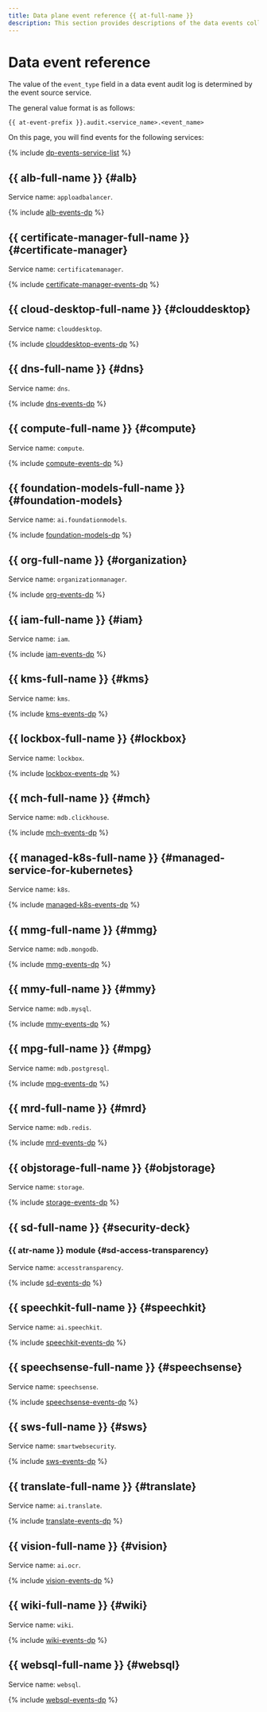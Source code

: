 ```yaml
---
title: Data plane event reference {{ at-full-name }}
description: This section provides descriptions of the data events collected in {{ yandex-cloud }} services.
---
```


# Data event reference

The value of the `event_type` field in a data event audit log is determined by the event source service.

The general value format is as follows:

```text
{{ at-event-prefix }}.audit.<service_name>.<event_name>
```

On this page, you will find events for the following services:

{% include [dp-events-service-list](../../_includes/audit-trails/dp-events-service-list.md) %}

## {{ alb-full-name }} {#alb}

Service name: `apploadbalancer`.

{% include [alb-events-dp](../../_includes/audit-trails/events/alb-events-dp.md) %}

## {{ certificate-manager-full-name }} {#certificate-manager}

Service name: `certificatemanager`.

{% include [certificate-manager-events-dp](../../_includes/audit-trails/events/certificate-manager-events-dp.md) %}

## {{ cloud-desktop-full-name }} {#clouddesktop}

Service name: `clouddesktop`.

{% include [clouddesktop-events-dp](../../_includes/audit-trails/events/clouddesktop-events-dp.md) %}

## {{ dns-full-name }} {#dns}

Service name: `dns`.

{% include [dns-events-dp](../../_includes/audit-trails/events/dns-events-dp.md) %}

## {{ compute-full-name }} {#compute}

Service name: `compute`.

{% include [compute-events-dp](../../_includes/audit-trails/events/compute-events-dp.md) %}

## {{ foundation-models-full-name }} {#foundation-models}

Service name: `ai.foundationmodels`.

{% include [foundation-models-dp](../../_includes/audit-trails/events/foundation-models-dp.md) %}

## {{ org-full-name }} {#organization}

Service name: `organizationmanager`.

{% include [org-events-dp](../../_includes/audit-trails/events/org-events-dp.md) %}

## {{ iam-full-name }} {#iam}

Service name: `iam`.

{% include [iam-events-dp](../../_includes/audit-trails/events/iam-events-dp.md) %}

## {{ kms-full-name }} {#kms}

Service name: `kms`.

{% include [kms-events-dp](../../_includes/audit-trails/events/kms-events-dp.md) %}

## {{ lockbox-full-name }} {#lockbox}

Service name: `lockbox`.

{% include [lockbox-events-dp](../../_includes/audit-trails/events/lockbox-events-dp.md) %}

## {{ mch-full-name }} {#mch}

Service name: `mdb.clickhouse`.

{% include [mch-events-dp](../../_includes/audit-trails/events/mch-events-dp.md) %}

## {{ managed-k8s-full-name }} {#managed-service-for-kubernetes}

Service name: `k8s`.

{% include [managed-k8s-events-dp](../../_includes/audit-trails/events/managed-k8s-events-dp.md) %}

## {{ mmg-full-name }} {#mmg}

Service name: `mdb.mongodb`.

{% include [mmg-events-dp](../../_includes/audit-trails/events/mmg-events-dp.md) %}

## {{ mmy-full-name }} {#mmy}

Service name: `mdb.mysql`.

{% include [mmy-events-dp](../../_includes/audit-trails/events/mmy-events-dp.md) %}

## {{ mpg-full-name }} {#mpg}

Service name: `mdb.postgresql`.

{% include [mpg-events-dp](../../_includes/audit-trails/events/mpg-events-dp.md) %}

## {{ mrd-full-name }} {#mrd}

Service name: `mdb.redis`.

{% include [mrd-events-dp](../../_includes/audit-trails/events/mrd-events-dp.md) %}

## {{ objstorage-full-name }} {#objstorage}

Service name: `storage`.

{% include [storage-events-dp](../../_includes/audit-trails/events/storage-events-dp.md) %}

## {{ sd-full-name }} {#security-deck}

### {{ atr-name }} module {#sd-access-transparency}

Service name: `accesstransparency`.

{% include [sd-events-dp](../../_includes/audit-trails/events/sd-events-dp.md) %}

## {{ speechkit-full-name }} {#speechkit}

Service name: `ai.speechkit`.

{% include [speechkit-events-dp](../../_includes/audit-trails/events/speechkit-events-dp.md) %}

## {{ speechsense-full-name }} {#speechsense}

Service name: `speechsense`.

{% include [speechsense-events-dp](../../_includes/audit-trails/events/speechsense-events-dp.md) %}

## {{ sws-full-name }} {#sws}

Service name: `smartwebsecurity`.

{% include [sws-events-dp](../../_includes/audit-trails/events/sws-events-dp.md) %}

## {{ translate-full-name }} {#translate}

Service name: `ai.translate`.

{% include [translate-events-dp](../../_includes/audit-trails/events/translate-events-dp.md) %}


## {{ vision-full-name }} {#vision}

Service name: `ai.ocr`.

{% include [vision-events-dp](../../_includes/audit-trails/events/vision-events-dp.md) %}

## {{ wiki-full-name }} {#wiki}

Service name: `wiki`.

{% include [wiki-events-dp](../../_includes/audit-trails/events/wiki-events-dp.md) %}

## {{ websql-full-name }} {#websql}

Service name: `websql`.

{% include [websql-events-dp](../../_includes/audit-trails/events/websql-events-dp.md) %}